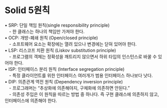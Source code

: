 # Solid 5원칙

• SRP: 단일 책임 원칙(single responsibility principle)  
&emsp;- 한 클래스는 하나의 책임만 가져야 한다.    
• OCP: 개방-폐쇄 원칙 (Open/closed principle)  
&emsp;- 소프트웨어 요소는 확장에는 열려 있으나 변경에는 닫혀 있어야 한다.    
• LSP: 리스코프 치환 원칙 (Liskov substitution principle)  
&emsp;- 프로그램의 객체는 정확성을 깨트리지 않으면서 하위 타입의 인스턴스로 바꿀 수 있어야 한다.  
• ISP: 인터페이스 분리 원칙 (Interface segregation principle)    
&emsp;- 특정 클라이언트를 위한 인터페이스 여러개가 범용 인터페이스 하나보다 낫다.  
• DIP: 의존관계 역전 원칙 (Dependency inversion principle)    
&emsp;- 프로그래머는 “추상화에 의존해야지, 구체화에 의존하면 안된다.”  
&emsp;- 의존성 주입은 이 원칙을 따르는 방법 중 하나다. 즉 구현 클래스에 의존하지 않고, 인터페이스에 의존해야 한다.  